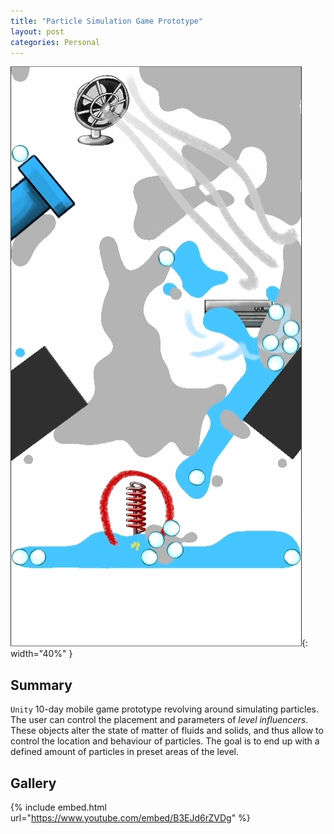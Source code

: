 ```yaml
---
title: "Particle Simulation Game Prototype"
layout: post
categories: Personal
---
```


![ParticleSim_Thumbnail](/assets/img/particle-sim/preview.png){: width="40%" }


## Summary

`Unity` 10-day mobile game prototype revolving around simulating particles. The user can control the placement and parameters of _level influencers_. These objects alter the state of matter of fluids and solids, and thus allow to control the location and behaviour of particles. The goal is to end up with a defined amount of particles in preset areas of the level.

## Gallery

{% include embed.html url="https://www.youtube.com/embed/B3EJd6rZVDg" %}

